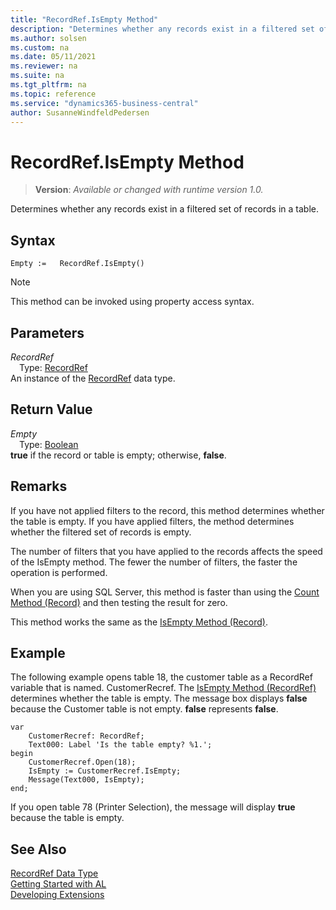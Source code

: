 ```yaml
---
title: "RecordRef.IsEmpty Method"
description: "Determines whether any records exist in a filtered set of records in a table."
ms.author: solsen
ms.custom: na
ms.date: 05/11/2021
ms.reviewer: na
ms.suite: na
ms.tgt_pltfrm: na
ms.topic: reference
ms.service: "dynamics365-business-central"
author: SusanneWindfeldPedersen
---
```

[//]: # (START>DO_NOT_EDIT)
[//]: # (IMPORTANT:Do not edit any of the content between here and the END>DO_NOT_EDIT.)
[//]: # (Any modifications should be made in the .xml files in the ModernDev repo.)
# RecordRef.IsEmpty Method
> **Version**: _Available or changed with runtime version 1.0._

Determines whether any records exist in a filtered set of records in a table.


## Syntax
```
Empty :=   RecordRef.IsEmpty()
```
> [!NOTE]
> This method can be invoked using property access syntax.

## Parameters
*RecordRef*  
&emsp;Type: [RecordRef](recordref-data-type.md)  
An instance of the [RecordRef](recordref-data-type.md) data type.

## Return Value
*Empty*  
&emsp;Type: [Boolean](../boolean/boolean-data-type.md)  
**true** if the record or table is empty; otherwise, **false**.


[//]: # (IMPORTANT: END>DO_NOT_EDIT)

## Remarks  
 If you have not applied filters to the record, this method determines whether the table is empty. If you have applied filters, the method determines whether the filtered set of records is empty.  

 The number of filters that you have applied to the records affects the speed of the IsEmpty method. The fewer the number of filters, the faster the operation is performed.  

 When you are using SQL Server, this method is faster than using the [Count Method \(Record\)](../record/record-count-method.md) and then testing the result for zero.  

 This method works the same as the [IsEmpty Method \(Record\)](../record/record-isempty-method.md).  

## Example  
 The following example opens table 18, the customer table as a RecordRef variable that is named. CustomerRecref. The [IsEmpty Method \(RecordRef\)](recordref-isempty-method.md) determines whether the table is empty. The message box displays **false** because the Customer table is not empty. **false** represents **false**. 

```al
var
    CustomerRecref: RecordRef;
    Text000: Label 'Is the table empty? %1.';
begin 
    CustomerRecref.Open(18);  
    IsEmpty := CustomerRecref.IsEmpty;  
    Message(Text000, IsEmpty);  
end;
```  

 If you open table 78 \(Printer Selection\), the message will display **true** because the table is empty.  


## See Also
[RecordRef Data Type](recordref-data-type.md)  
[Getting Started with AL](../../devenv-get-started.md)  
[Developing Extensions](../../devenv-dev-overview.md)